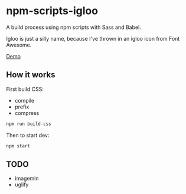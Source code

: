 # npm-scripts-igloo

A build process using npm scripts with Sass and Babel.

Igloo is just a silly name, because I've thrown in an igloo icon from Font Awesome.

[Demo](http://dev.robwakeman.com/npm-scripts-igloo/)

## How it works

First build CSS:

- compile
- prefix
- compress

```javascript
npm run build-css
```

Then to start dev:

```javascript
npm start
```

## TODO

- imagemin
- uglify
